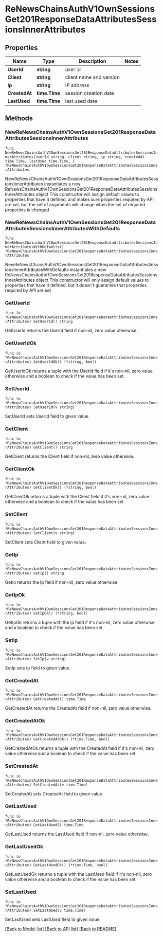 # ReNewsChainsAuthV1OwnSessionsGet201ResponseDataAttributesSessionsInnerAttributes

## Properties

Name | Type | Description | Notes
------------ | ------------- | ------------- | -------------
**UserId** | **string** | user id | 
**Client** | **string** | client name and version | 
**Ip** | **string** | IP address | 
**CreatedAt** | **time.Time** | session creation date | 
**LastUsed** | **time.Time** | last used date | 

## Methods

### NewReNewsChainsAuthV1OwnSessionsGet201ResponseDataAttributesSessionsInnerAttributes

`func NewReNewsChainsAuthV1OwnSessionsGet201ResponseDataAttributesSessionsInnerAttributes(userId string, client string, ip string, createdAt time.Time, lastUsed time.Time, ) *ReNewsChainsAuthV1OwnSessionsGet201ResponseDataAttributesSessionsInnerAttributes`

NewReNewsChainsAuthV1OwnSessionsGet201ResponseDataAttributesSessionsInnerAttributes instantiates a new ReNewsChainsAuthV1OwnSessionsGet201ResponseDataAttributesSessionsInnerAttributes object
This constructor will assign default values to properties that have it defined,
and makes sure properties required by API are set, but the set of arguments
will change when the set of required properties is changed

### NewReNewsChainsAuthV1OwnSessionsGet201ResponseDataAttributesSessionsInnerAttributesWithDefaults

`func NewReNewsChainsAuthV1OwnSessionsGet201ResponseDataAttributesSessionsInnerAttributesWithDefaults() *ReNewsChainsAuthV1OwnSessionsGet201ResponseDataAttributesSessionsInnerAttributes`

NewReNewsChainsAuthV1OwnSessionsGet201ResponseDataAttributesSessionsInnerAttributesWithDefaults instantiates a new ReNewsChainsAuthV1OwnSessionsGet201ResponseDataAttributesSessionsInnerAttributes object
This constructor will only assign default values to properties that have it defined,
but it doesn't guarantee that properties required by API are set

### GetUserId

`func (o *ReNewsChainsAuthV1OwnSessionsGet201ResponseDataAttributesSessionsInnerAttributes) GetUserId() string`

GetUserId returns the UserId field if non-nil, zero value otherwise.

### GetUserIdOk

`func (o *ReNewsChainsAuthV1OwnSessionsGet201ResponseDataAttributesSessionsInnerAttributes) GetUserIdOk() (*string, bool)`

GetUserIdOk returns a tuple with the UserId field if it's non-nil, zero value otherwise
and a boolean to check if the value has been set.

### SetUserId

`func (o *ReNewsChainsAuthV1OwnSessionsGet201ResponseDataAttributesSessionsInnerAttributes) SetUserId(v string)`

SetUserId sets UserId field to given value.


### GetClient

`func (o *ReNewsChainsAuthV1OwnSessionsGet201ResponseDataAttributesSessionsInnerAttributes) GetClient() string`

GetClient returns the Client field if non-nil, zero value otherwise.

### GetClientOk

`func (o *ReNewsChainsAuthV1OwnSessionsGet201ResponseDataAttributesSessionsInnerAttributes) GetClientOk() (*string, bool)`

GetClientOk returns a tuple with the Client field if it's non-nil, zero value otherwise
and a boolean to check if the value has been set.

### SetClient

`func (o *ReNewsChainsAuthV1OwnSessionsGet201ResponseDataAttributesSessionsInnerAttributes) SetClient(v string)`

SetClient sets Client field to given value.


### GetIp

`func (o *ReNewsChainsAuthV1OwnSessionsGet201ResponseDataAttributesSessionsInnerAttributes) GetIp() string`

GetIp returns the Ip field if non-nil, zero value otherwise.

### GetIpOk

`func (o *ReNewsChainsAuthV1OwnSessionsGet201ResponseDataAttributesSessionsInnerAttributes) GetIpOk() (*string, bool)`

GetIpOk returns a tuple with the Ip field if it's non-nil, zero value otherwise
and a boolean to check if the value has been set.

### SetIp

`func (o *ReNewsChainsAuthV1OwnSessionsGet201ResponseDataAttributesSessionsInnerAttributes) SetIp(v string)`

SetIp sets Ip field to given value.


### GetCreatedAt

`func (o *ReNewsChainsAuthV1OwnSessionsGet201ResponseDataAttributesSessionsInnerAttributes) GetCreatedAt() time.Time`

GetCreatedAt returns the CreatedAt field if non-nil, zero value otherwise.

### GetCreatedAtOk

`func (o *ReNewsChainsAuthV1OwnSessionsGet201ResponseDataAttributesSessionsInnerAttributes) GetCreatedAtOk() (*time.Time, bool)`

GetCreatedAtOk returns a tuple with the CreatedAt field if it's non-nil, zero value otherwise
and a boolean to check if the value has been set.

### SetCreatedAt

`func (o *ReNewsChainsAuthV1OwnSessionsGet201ResponseDataAttributesSessionsInnerAttributes) SetCreatedAt(v time.Time)`

SetCreatedAt sets CreatedAt field to given value.


### GetLastUsed

`func (o *ReNewsChainsAuthV1OwnSessionsGet201ResponseDataAttributesSessionsInnerAttributes) GetLastUsed() time.Time`

GetLastUsed returns the LastUsed field if non-nil, zero value otherwise.

### GetLastUsedOk

`func (o *ReNewsChainsAuthV1OwnSessionsGet201ResponseDataAttributesSessionsInnerAttributes) GetLastUsedOk() (*time.Time, bool)`

GetLastUsedOk returns a tuple with the LastUsed field if it's non-nil, zero value otherwise
and a boolean to check if the value has been set.

### SetLastUsed

`func (o *ReNewsChainsAuthV1OwnSessionsGet201ResponseDataAttributesSessionsInnerAttributes) SetLastUsed(v time.Time)`

SetLastUsed sets LastUsed field to given value.



[[Back to Model list]](../README.md#documentation-for-models) [[Back to API list]](../README.md#documentation-for-api-endpoints) [[Back to README]](../README.md)


